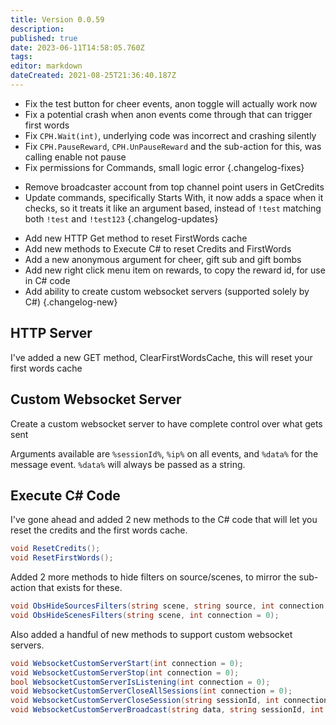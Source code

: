 ```yaml
---
title: Version 0.0.59
description: 
published: true
date: 2023-06-11T14:58:05.760Z
tags: 
editor: markdown
dateCreated: 2021-08-25T21:36:40.187Z
---
```


* Fix the test button for cheer events, anon toggle will actually work now
* Fix a potential crash when anon events come through that can trigger first words
* Fix `CPH.Wait(int)`, underlying code was incorrect and crashing silently
* Fix `CPH.PauseReward`, `CPH.UnPauseReward` and the sub-action for this, was calling enable not pause
* Fix permissions for Commands, small logic error
{.changelog-fixes}

<span></span>

* Remove broadcaster account from top channel point users in GetCredits
* Update commands, specifically Starts With, it now adds a space when it checks, so it treats it like an argument based, instead of `!test` matching both `!test` and `!test123`
{.changelog-updates}

<span></span>

* Add new HTTP Get method to reset FirstWords cache
* Add new methods to Execute C# to reset Credits and FirstWords
* Add a new anonymous argument for cheer, gift sub and gift bombs
* Add new right click menu item on rewards, to copy the reward id, for use in C# code
* Add ability to create custom websocket servers (supported solely by C#)
{.changelog-new}


## HTTP Server
I've added a new GET method, ClearFirstWordsCache, this will reset your first words cache

## Custom Websocket Server
Create a custom websocket server to have complete control over what gets sent

Arguments available are `%sessionId%`, `%ip%` on all events, and `%data%` for the message event.  `%data%` will always be passed as a string.

## Execute C# Code
I've gone ahead and added 2 new methods to the C# code that will let you reset the credits and the first words cache.

```csharp
void ResetCredits();
void ResetFirstWords();
```

Added 2 more methods to hide filters on source/scenes, to mirror the sub-action that exists for these.

```csharp
void ObsHideSourcesFilters(string scene, string source, int connection = 0);
void ObsHideScenesFilters(string scene, int connection = 0);
```

Also added a handful of new methods to support custom websocket servers.
```csharp
void WebsocketCustomServerStart(int connection = 0);
void WebsocketCustomServerStop(int connection = 0);
bool WebsocketCustomServerIsListening(int connection = 0);
void WebsocketCustomServerCloseAllSessions(int connection = 0);
void WebsocketCustomServerCloseSession(string sessionId, int connection = 0);
void WebsocketCustomServerBroadcast(string data, string sessionId, int connection = 0);
```